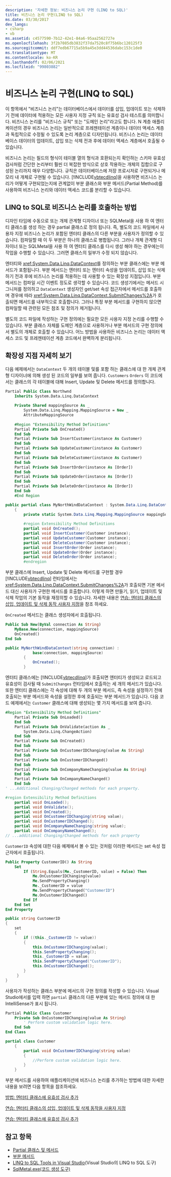 ```yaml
---
description: '자세한 정보: 비즈니스 논리 구현 (LINQ to SQL)'
title: 비즈니스 논리 구현(LINQ to SQL)
ms.date: 03/30/2017
dev_langs:
- csharp
- vb
ms.assetid: c4577590-7b12-42e1-84a6-95aa2562727e
ms.openlocfilehash: 3f2b7085db3832f37da7520c8f75b6bc120125f3
ms.sourcegitcommit: ddf7edb67715a5b9a45e3dd44536dabc153c1de0
ms.translationtype: MT
ms.contentlocale: ko-KR
ms.lasthandoff: 02/06/2021
ms.locfileid: "99803882"
---
```

# <a name="implementing-business-logic-linq-to-sql"></a>비즈니스 논리 구현(LINQ to SQL)

이 항목에서 "비즈니스 논리"는 데이터베이스에서 데이터를 삽입, 업데이트 또는 삭제하기 전에 데이터에 적용하는 모든 사용자 지정 규칙 또는 유효성 검사 테스트를 의미합니다. 비즈니스 논리를 "비즈니스 규칙" 또는 "도메인 논리"라고도 합니다. N 계층 애플리케이션의 경우 비즈니스 논리는 일반적으로 프레젠테이션 계층이나 데이터 액세스 계층과 독립적으로 수정될 수 있도록 논리 계층으로 디자인됩니다. 비즈니스 논리는 데이터베이스 데이터의 업데이트, 삽입 또는 삭제 전과 후에 데이터 액세스 계층에서 호출될 수 있습니다.  
  
 비즈니스 논리는 필드의 형식이 테이블 열의 형식과 호환되는지 확인하는 스키마 유효성 검사처럼 간단한 논리부터 훨씬 더 복잡한 방식으로 상호 작용하는 개체의 집합으로 구성된 논리까지 매우 다양합니다. 규칙은 데이터베이스에 저장 프로시저로 구현되거나 메모리 내 개체로 구현될 수 있습니다. [!INCLUDE[vbtecdlinq](../../../../../../includes/vbtecdlinq-md.md)]을 사용하면 비즈니스 논리가 어떻게 구현되었는지에 관계없이 부분 클래스와 부분 메서드(Partial Method)를 사용하여 비즈니스 논리와 데이터 액세스 코드를 분리할 수 있습니다.  
  
## <a name="how-linq-to-sql-invokes-your-business-logic"></a>LINQ to SQL로 비즈니스 논리를 호출하는 방법  

 디자인 타임에 수동으로 또는 개체 관계형 디자이너 또는 SQLMetal을 사용 하 여 엔터티 클래스를 생성 하는 경우 partial 클래스로 정의 됩니다. 즉, 별도의 코드 파일에서 사용자 지정 비즈니스 논리가 포함된 엔터티 클래스의 다른 부분을 사용자가 정의할 수 있습니다. 컴파일할 때 이 두 부분은 하나의 클래스로 병합됩니다. 그러나 개체 관계형 디자이너 또는 SQLMetal을 사용 하 여 엔터티 클래스를 다시 생성 해야 하는 경우에는이 작업을 수행할 수 있습니다. 그러면 클래스의 일부가 수정 되지 않습니다.  
  
 엔터티와 <xref:System.Data.Linq.DataContext>를 정의하는 부분 클래스에는 부분 메서드가 포함됩니다. 부분 메서드는 엔터티 또는 엔터티 속성을 업데이트, 삽입 또는 삭제하기 전과 후에 비즈니스 논리를 적용하는 데 사용할 수 있는 확장성 지점입니다. 부분 메서드는 컴파일 시간 이벤트 정도로 생각할 수 있습니다. 코드 생성기에서는 메서드 시그니처를 정의하고 `DataContext` 생성자인 get/set 속성 접근자에서 메서드를 호출하며 경우에 따라 <xref:System.Data.Linq.DataContext.SubmitChanges%2A>가 호출되면 메서드를 내부적으로 호출합니다. 그러나 특정 부분 메서드를 구현하지 않으면 컴파일할 때 관련된 모든 참조 및 정의가 제거됩니다.  
  
 별도의 코드 파일에 작성하는 구현 정의에는 필요한 모든 사용자 지정 논리를 수행할 수 있습니다. 부분 클래스 자체를 도메인 계층으로 사용하거나 부분 메서드의 구현 정의에서 별도의 개체로 호출할 수 있습니다. 어느 방법을 사용하든 비즈니스 논리는 데이터 액세스 코드 및 프레젠테이션 계층 코드에서 완벽하게 분리됩니다.  
  
## <a name="a-closer-look-at-the-extensibility-points"></a>확장성 지점 자세히 보기  

 다음 예제에서는 `DataContext` 두 개의 테이블 및를 포함 하는 클래스에 대 한 개체 관계형 디자이너에 의해 생성 된 코드의 일부를 보여 줍니다. `Customers` `Orders` 이 코드에서는 클래스의 각 테이블에 대해 Insert, Update 및 Delete 메서드를 정의합니다.  
  
```vb  
Partial Public Class Northwnd  
    Inherits System.Data.Linq.DataContext  
  
    Private Shared mappingSource As _  
        System.Data.Linq.Mapping.MappingSource = New _  
        AttributeMappingSource  
  
    #Region "Extensibility Method Definitions"  
    Partial Private Sub OnCreated()  
    End Sub  
    Partial Private Sub InsertCustomer(instance As Customer)  
    End Sub  
    Partial Private Sub UpdateCustomer(instance As Customer)  
    End Sub  
    Partial Private Sub DeleteCustomer(instance As Customer)  
    End Sub  
    Partial Private Sub InsertOrder(instance As [Order])  
    End Sub  
    Partial Private Sub UpdateOrder(instance As [Order])  
    End Sub  
    Partial Private Sub DeleteOrder(instance As [Order])  
    End Sub  
    #End Region  
```  
  
```csharp  
public partial class MyNorthWindDataContext : System.Data.Linq.DataContext  
    {  
        private static System.Data.Linq.Mapping.MappingSource mappingSource = new AttributeMappingSource();  
  
        #region Extensibility Method Definitions  
        partial void OnCreated();  
        partial void InsertCustomer(Customer instance);  
        partial void UpdateCustomer(Customer instance);  
        partial void DeleteCustomer(Customer instance);  
        partial void InsertOrder(Order instance);  
        partial void UpdateOrder(Order instance);  
        partial void DeleteOrder(Order instance);  
        #endregion  
```  
  
 부분 클래스에 Insert, Update 및 Delete 메서드를 구현할 경우 [!INCLUDE[vbtecdlinq](../../../../../../includes/vbtecdlinq-md.md)] 런타임에서는 <xref:System.Data.Linq.DataContext.SubmitChanges%2A>가 호출되면 기본 메서드 대신 사용자가 구현한 메서드를 호출합니다. 이렇게 하면 만들기, 읽기, 업데이트 및 삭제 작업의 기본 동작을 재정의할 수 있습니다. 자세한 내용은 [연습: 엔터티 클래스의 삽입, 업데이트 및 삭제 동작 사용자 지정](/visualstudio/data-tools/walkthrough-customizing-the-insert-update-and-delete-behavior-of-entity-classes)을 참조 하세요.  
  
 `OnCreated` 메서드는 클래스 생성자에서 호출됩니다.  
  
```vb  
Public Sub New(ByVal connection As String)  
    MyBase.New(connection, mappingSource)  
    OnCreated()  
End Sub  
```  
  
```csharp  
public MyNorthWindDataContext(string connection) :  
            base(connection, mappingSource)  
        {  
            OnCreated();  
        }  
```  
  
 엔터티 클래스에는 [!INCLUDE[vbtecdlinq](../../../../../../includes/vbtecdlinq-md.md)]가 호출되면 엔터티가 생성되고 로드되고 유효성이 검사될 때 `SubmitChanges` 런타임에서 호출하는 세 개의 메서드가 있습니다. 또한 엔터티 클래스에는 각 속성에 대해 두 개의 부분 메서드, 즉 속성을 설정하기 전에 호출되는 부분 메서드와 속성을 설정한 후에 호출되는 부분 메서드가 있습니다. 다음 코드 예제에서는 `Customer` 클래스에 대해 생성되는 몇 가지 메서드를 보여 줍니다.  
  
```vb  
#Region "Extensibility Method Definitions"  
    Partial Private Sub OnLoaded()  
    End Sub  
    Partial Private Sub OnValidate(action As _  
        System.Data.Linq.ChangeAction)  
    End Sub  
    Partial Private Sub OnCreated()  
    End Sub  
    Partial Private Sub OnCustomerIDChanging(value As String)  
    End Sub  
    Partial Private Sub OnCustomerIDChanged()  
    End Sub  
    Partial Private Sub OnCompanyNameChanging(value As String)  
    End Sub  
    Partial Private Sub OnCompanyNameChanged()  
    End Sub  
' ...Additional Changing/Changed methods for each property.  
```  
  
```csharp  
#region Extensibility Method Definitions  
    partial void OnLoaded();  
    partial void OnValidate();  
    partial void OnCreated();  
    partial void OnCustomerIDChanging(string value);  
    partial void OnCustomerIDChanged();  
    partial void OnCompanyNameChanging(string value);  
    partial void OnCompanyNameChanged();  
// ...additional Changing/Changed methods for each property  
```  
  
 `CustomerID` 속성에 대한 다음 예제에서 볼 수 있는 것처럼 이러한 메서드는 set 속성 접근자에서 호출됩니다.  
  
```vb  
Public Property CustomerID() As String  
    Set  
        If (String.Equals(Me._CustomerID, value) = False) Then  
            Me.OnCustomerIDChanging(value)  
            Me.SendPropertyChanging()  
            Me._CustomerID = value  
            Me.SendPropertyChanged("CustomerID")  
            Me.OnCustomerIDChanged()  
        End If  
    End Set  
End Property  
```  
  
```csharp  
public string CustomerID  
{  
    set  
    {  
        if ((this._CustomerID != value))  
        {  
            this.OnCustomerIDChanging(value);  
            this.SendPropertyChanging();  
            this._CustomerID = value;  
            this.SendPropertyChanged("CustomerID");  
            this.OnCustomerIDChanged();  
        }  
     }  
}  
```  
  
 사용자가 작성하는 클래스 부분에 메서드의 구현 정의를 작성할 수 있습니다. Visual Studio에서를 입력 하면 `partial` 클래스의 다른 부분에 있는 메서드 정의에 대 한 IntelliSense가 표시 됩니다.  
  
```vb  
Partial Public Class Customer  
    Private Sub OnCustomerIDChanging(value As String)  
        ' Perform custom validation logic here.  
    End Sub  
End Class  
```  
  
```csharp  
partial class Customer
    {  
        partial void OnCustomerIDChanging(string value)  
        {  
            //Perform custom validation logic here.  
        }  
    }  
```  
  
 부분 메서드를 사용하여 애플리케이션에 비즈니스 논리를 추가하는 방법에 대한 자세한 내용을 보려면 다음 항목을 참조하세요.  
  
 [방법: 엔터티 클래스에 유효성 검사 추가](/visualstudio/data-tools/how-to-add-validation-to-entity-classes)  
  
 [연습: 엔터티 클래스의 삽입, 업데이트 및 삭제 동작을 사용자 지정](/visualstudio/data-tools/walkthrough-customizing-the-insert-update-and-delete-behavior-of-entity-classes)  
  
 [연습: 엔터티 클래스에 유효성 검사 추가](/previous-versions/visualstudio/visual-studio-2013/bb629301(v=vs.120))  
  
## <a name="see-also"></a>참고 항목

- [Partial 클래스 및 메서드](../../../../../csharp/programming-guide/classes-and-structs/partial-classes-and-methods.md)
- [부분 메서드](../../../../../visual-basic/programming-guide/language-features/procedures/partial-methods.md)
- [LINQ to SQL Tools in Visual Studio](/visualstudio/data-tools/linq-to-sql-tools-in-visual-studio2)(Visual Studio의 LINQ to SQL 도구)
- [SqlMetal.exe(코드 생성 도구)](../../../../tools/sqlmetal-exe-code-generation-tool.md)
